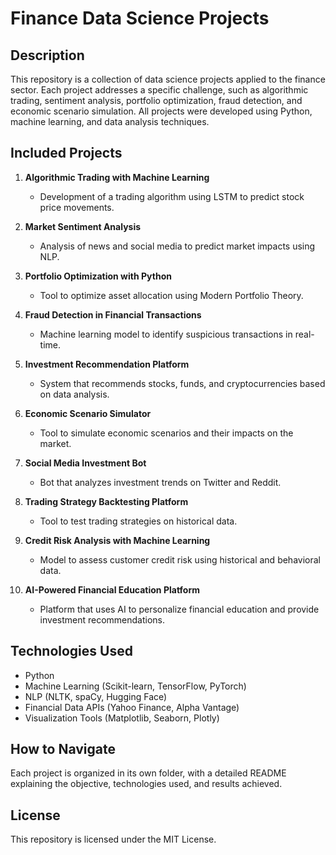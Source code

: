 # Finance Data Science Projects

## Description
This repository is a collection of data science projects applied to the finance sector. Each project addresses a specific challenge, such as algorithmic trading, sentiment analysis, portfolio optimization, fraud detection, and economic scenario simulation. All projects were developed using Python, machine learning, and data analysis techniques.

## Included Projects

1. **Algorithmic Trading with Machine Learning**
   - Development of a trading algorithm using LSTM to predict stock price movements.

2. **Market Sentiment Analysis**
   - Analysis of news and social media to predict market impacts using NLP.

3. **Portfolio Optimization with Python**
   - Tool to optimize asset allocation using Modern Portfolio Theory.

4. **Fraud Detection in Financial Transactions**
   - Machine learning model to identify suspicious transactions in real-time.

5. **Investment Recommendation Platform**
   - System that recommends stocks, funds, and cryptocurrencies based on data analysis.

6. **Economic Scenario Simulator**
   - Tool to simulate economic scenarios and their impacts on the market.

7. **Social Media Investment Bot**
   - Bot that analyzes investment trends on Twitter and Reddit.

8. **Trading Strategy Backtesting Platform**
   - Tool to test trading strategies on historical data.

9. **Credit Risk Analysis with Machine Learning**
   - Model to assess customer credit risk using historical and behavioral data.

10. **AI-Powered Financial Education Platform**
    - Platform that uses AI to personalize financial education and provide investment recommendations.

## Technologies Used
- Python
- Machine Learning (Scikit-learn, TensorFlow, PyTorch)
- NLP (NLTK, spaCy, Hugging Face)
- Financial Data APIs (Yahoo Finance, Alpha Vantage)
- Visualization Tools (Matplotlib, Seaborn, Plotly)

## How to Navigate
Each project is organized in its own folder, with a detailed README explaining the objective, technologies used, and results achieved.

## License
This repository is licensed under the MIT License.
